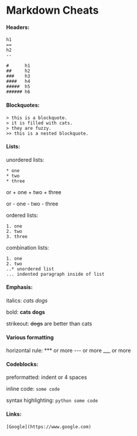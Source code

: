 Markdown Cheats
===============

#### Headers:

	h1
	==
	h2
	--

	#      h1
	##     h2
	###    h3
	####   h4 
	#####  h5
	###### h6

#### Blockquotes: 

	> this is a blockquote.
	> it is filled with cats.
	> they are fuzzy.
	>> this is a nested blockquote.

#### Lists:

unordered lists:

	* one
	* two
	* three

or
	+ one
	+ two
	+ three

or
	- one
	- two
	- three

ordered lists:
	
	1. one
	2. two
	3. three

combination lists:

	1. one
	2. two
	..* unordered list
	... indented paragraph inside of list

#### Emphasis:

italics:
	*cats*
	_dogs_

bold: 
	**cats**
	__dogs__

strikeout:
	~~dogs~~ are better than cats

#### Various formatting

horizontal rule:
	*** or more 
	--- or more 
	___ or more 


#### Codeblocks:

preformatted: indent or 4 spaces

inline code: 
	`some code`

syntax highlighting: 
	``` python
	some code
	```

#### Links:

	[Google](https://www.google.com)


